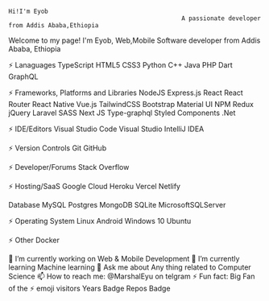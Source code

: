                                                                      Hi!I'm Eyob
                                                    A passionate developer from Addis Ababa,Ethiopia
Welcome to my page!
I'm Eyob, Web,Mobile Software developer from  Addis Ababa, Ethiopia

⚡ Lanaguages
TypeScript HTML5 CSS3 Python C++ Java PHP Dart GraphQL

⚡ Frameworks, Platforms and Libraries
NodeJS Express.js React React Router React Native Vue.js TailwindCSS Bootstrap Material UI NPM Redux jQuery Laravel SASS Next JS Type-graphql Styled Components .Net



⚡ IDE/Editors
Visual Studio Code Visual Studio IntelliJ IDEA

⚡ Version Controls
Git GitHub

⚡ Developer/Forums
Stack Overflow

⚡ Hosting/SaaS
Google Cloud Heroku Vercel Netlify

Database
MySQL Postgres MongoDB SQLite MicrosoftSQLServer



⚡ Operating System
Linux Android Windows 10 Ubuntu

⚡ Other
Docker

🔭 I’m currently working on Web & Mobile Development
🌱 I’m currently learning Machine learning
💬 Ask me about Any thing related to Computer Science
📫 How to reach me: @MarshalEyu on telgram
⚡ Fun fact: Big Fan of the ⚡ emoji
visitors Years Badge Repos Badge
